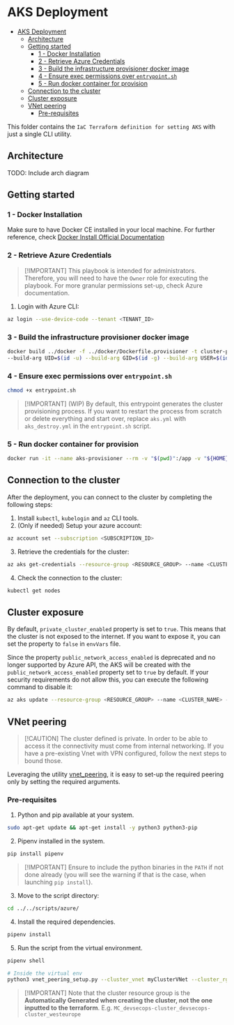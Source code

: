 # AKS Deployment

- [AKS Deployment](#aks-deployment)
  - [Architecture](#architecture)
  - [Getting started](#getting-started)
    - [1 - Docker Installation](#1---docker-installation)
    - [2 - Retrieve Azure Credentials](#2---retrieve-azure-credentials)
    - [3 - Build the infrastructure provisioner docker image](#3---build-the-infrastructure-provisioner-docker-image)
    - [4 - Ensure exec permissions over `entrypoint.sh`](#4---ensure-exec-permissions-over-entrypointsh)
    - [5 - Run docker container for provision](#5---run-docker-container-for-provision)
  - [Connection to the cluster](#connection-to-the-cluster)
  - [Cluster exposure](#cluster-exposure)
  - [VNet peering](#vnet-peering)
    - [Pre-requisites](#pre-requisites)


This folder contains the `IaC Terraform definition for setting AKS` with just a single CLI utility.

## Architecture

TODO: Include arch diagram


## Getting started

### 1 - Docker Installation

Make sure to have Docker CE installed in your local machine. For further reference, check [Docker Install Official Documentation](https://docs.docker.com/engine/install)

### 2 - Retrieve Azure Credentials

> \[!IMPORTANT\]
> This playbook is intended for administrators. Therefore, you will need to have the `Owner` role for executing the playbook. For more granular permissions set-up, check Azure documentation.

1. Login with Azure CLI:

```bash
az login --use-device-code --tenant <TENANT_ID>
```

### 3 - Build the infrastructure provisioner docker image

```bash
docker build ../docker -f ../docker/Dockerfile.provisioner -t cluster-provider:1.0 \
--build-arg UID=$(id -u) --build-arg GID=$(id -g) --build-arg USER=$(id -un) --build-arg GROUP=$(id -gn)
```

### 4 - Ensure exec permissions over `entrypoint.sh`

```bash
chmod +x entrypoint.sh
```

> \[!IMPORTANT\]
> (WIP) By default, this entrypoint generates the cluster provisioning process. If you want to restart the process from scratch or delete everything and start over, replace `aks.yml` with `aks_destroy.yml` in the `entrypoint.sh` script.

### 5 - Run docker container for provision

```bash
docker run -it --name aks-provisioner --rm -v "$(pwd)":/app -v "${HOME}/.azure":/app/.azure -e VERBOSITY="-vv" cluster-provider:1.0
```

## Connection to the cluster

After the deployment, you can connect to the cluster by completing the following steps:

1. Install `kubectl`, `kubelogin` and `az` CLI tools.
2. (Only if needed) Setup your azure account:

```bash
az account set --subscription <SUBSCRIPTION_ID>
```

3. Retrieve the credentials for the cluster:

```bash
az aks get-credentials --resource-group <RESOURCE_GROUP> --name <CLUSTER_NAME>
```

4. Check the connection to the cluster:

```bash
kubectl get nodes
```

## Cluster exposure

By default, `private_cluster_enabled` property is set to `true`. This means that the cluster is not exposed to the internet. If you want to expose it, you can set the property to `false` in `envVars` file.

Since the property `public_network_access_enabled` is deprecated and no longer supported by Azure API, the AKS will be created with the `public_network_access_enabled` property set to `true` by default. If your security requirements do not allow this, you can execute the following command to disable it:

```bash
az aks update --resource-group <RESOURCE_GROUP> --name <CLUSTER_NAME> --disable-public-network
```

## VNet peering

> \[!CAUTION\]
> The cluster defined is private. In order to be able to access it the connectivity must come from internal networking. If you have a pre-existing Vnet with VPN configured, follow the next steps to bound those.

Leveraging the utility [vnet_peering](../../scripts/azure/vnet_peering.py), it is easy to set-up the required peering only by setting the required arguments.

### Pre-requisites

1. Python and pip available at your system.

```bash
sudo apt-get update && apt-get install -y python3 python3-pip
```

2. Pipenv installed in the system.

```bash
pip install pipenv
```

> \[!IMPORTANT\]
> Ensure to include the python binaries in the `PATH` if not done already (you will see the warning if that is the case, when launching `pip install`).

3. Move to the script directory:

```bash
cd ../../scripts/azure/
```

4. Install the required dependencies.

```bash
pipenv install
```

5. Run the script from the virtual environment.

```bash
pipenv shell

# Inside the virtual env
python3 vnet_peering_setup.py --cluster_vnet myClusterVNet --cluster_rg myClusterResourceGroup --existing_vnet myExistingVNet --existing_rg myExistingResourceGroup --subscription_id mySubscriptionId
```

> \[!IMPORTANT\]
> Note that the cluster resource group is the **Automatically Generated when creating the cluster, not the one inputted to the terraform**. E.g. `MC_devsecops-cluster_devsecops-cluster_westeurope`

